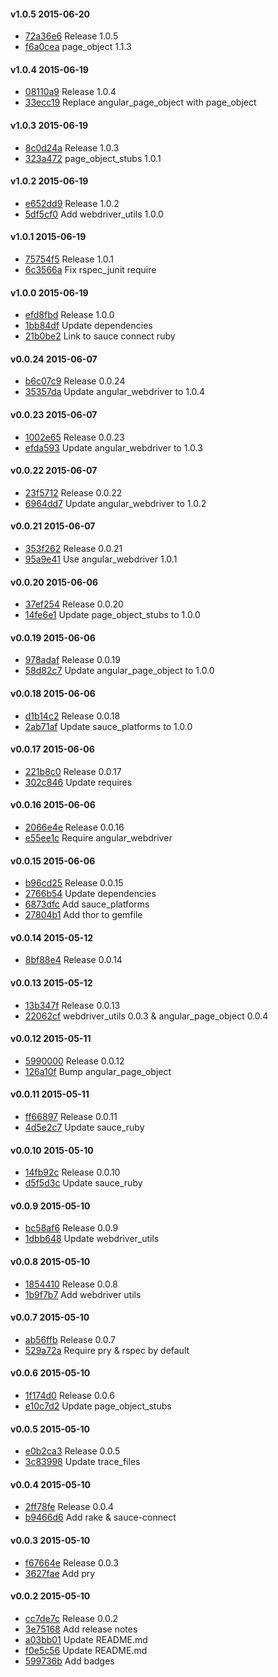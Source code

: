#### v1.0.5 2015-06-20

- [72a36e6](https://github.com/bootstraponline/angular_automation/commit/72a36e68ecf4e3982739cc4972472f3de4519e3c) Release 1.0.5
- [f6a0cea](https://github.com/bootstraponline/angular_automation/commit/f6a0ceadb7761c7320c519888170df0541e7c134) page_object 1.1.3


#### v1.0.4 2015-06-19

- [08110a9](https://github.com/bootstraponline/angular_automation/commit/08110a99b8c23bc408a38ae3dfb7d5a8c7416b49) Release 1.0.4
- [33ecc19](https://github.com/bootstraponline/angular_automation/commit/33ecc192284d05302485245f22bdf42cdec8388a) Replace angular_page_object with page_object


#### v1.0.3 2015-06-19

- [8c0d24a](https://github.com/bootstraponline/angular_automation/commit/8c0d24a9bb06afea600a3880ed5c77b7d8b91295) Release 1.0.3
- [323a472](https://github.com/bootstraponline/angular_automation/commit/323a472a17deba7c5f8eac543129a1219f6d8ec0) page_object_stubs 1.0.1


#### v1.0.2 2015-06-19

- [e652dd9](https://github.com/bootstraponline/angular_automation/commit/e652dd938a67be4511af1948630719808d702804) Release 1.0.2
- [5df5cf0](https://github.com/bootstraponline/angular_automation/commit/5df5cf0701e0842db6166a66943fc3f6e0b08128) Add webdriver_utils 1.0.0


#### v1.0.1 2015-06-19

- [75754f5](https://github.com/bootstraponline/angular_automation/commit/75754f5d7b8a98cb71e9cac78140e6c6af368471) Release 1.0.1
- [6c3566a](https://github.com/bootstraponline/angular_automation/commit/6c3566a97b503979945b299c4f23905774f8942d) Fix rspec_junit require


#### v1.0.0 2015-06-19

- [efd8fbd](https://github.com/bootstraponline/angular_automation/commit/efd8fbd532b7540d75a698d3568bfd5bec126914) Release 1.0.0
- [1bb84df](https://github.com/bootstraponline/angular_automation/commit/1bb84dfabaf560035b04d8aa45b534bcde7f4930) Update dependencies
- [21b0be2](https://github.com/bootstraponline/angular_automation/commit/21b0be253f8ac27773ccc0d7f05ac781bd6bec40) Link to sauce connect ruby


#### v0.0.24 2015-06-07

- [b6c07c9](https://github.com/bootstraponline/angular_automation/commit/b6c07c9c899b1e944b58f8dedab3850313679fe6) Release 0.0.24
- [35357da](https://github.com/bootstraponline/angular_automation/commit/35357dab8fa69b24084cc04489f183b0dc3d3761) Update angular_webdriver to 1.0.4


#### v0.0.23 2015-06-07

- [1002e65](https://github.com/bootstraponline/angular_automation/commit/1002e65685ccbbfb2eef148d18bca32f369746a7) Release 0.0.23
- [efda593](https://github.com/bootstraponline/angular_automation/commit/efda593dda62831c7d24d4ced9642fc9716567ff) Update angular_webdriver to 1.0.3


#### v0.0.22 2015-06-07

- [23f5712](https://github.com/bootstraponline/angular_automation/commit/23f5712c6216293f136e514580d3654b4f346610) Release 0.0.22
- [6964dd7](https://github.com/bootstraponline/angular_automation/commit/6964dd70732c123c299b46537e3bf9b33cb611fd) Update angular_webdriver to 1.0.2


#### v0.0.21 2015-06-07

- [353f262](https://github.com/bootstraponline/angular_automation/commit/353f262deed5fe2eb255d53eecedb79d2793cdf8) Release 0.0.21
- [95a9e41](https://github.com/bootstraponline/angular_automation/commit/95a9e41265ba0c4e494c47585ca1f52cc247b5cc) Use angular_webdriver 1.0.1


#### v0.0.20 2015-06-06

- [37ef254](https://github.com/bootstraponline/angular_automation/commit/37ef2548a334a0ed56de469ec432b916482eea1e) Release 0.0.20
- [14fe6e1](https://github.com/bootstraponline/angular_automation/commit/14fe6e15a84a36a13157b29c3f057bdcba271a11) Update page_object_stubs to 1.0.0


#### v0.0.19 2015-06-06

- [978adaf](https://github.com/bootstraponline/angular_automation/commit/978adaf11a10715c0ceef481e730601010375fc7) Release 0.0.19
- [58d82c7](https://github.com/bootstraponline/angular_automation/commit/58d82c7f1793db5daacb9f4f00bca3b5b297039c) Update angular_page_object to 1.0.0


#### v0.0.18 2015-06-06

- [d1b14c2](https://github.com/bootstraponline/angular_automation/commit/d1b14c2bcf9a41f5b47527b51362d811891611e6) Release 0.0.18
- [2ab71af](https://github.com/bootstraponline/angular_automation/commit/2ab71affa161fb8422d655c3af6024511f9ec7b9) Update sauce_platforms to 1.0.0


#### v0.0.17 2015-06-06

- [221b8c0](https://github.com/bootstraponline/angular_automation/commit/221b8c09ee7696fca8107fb106f0e464f7542c96) Release 0.0.17
- [302c846](https://github.com/bootstraponline/angular_automation/commit/302c846c41d0238a971b3c06c28f39f44eeca3e3) Update requires


#### v0.0.16 2015-06-06

- [2066e4e](https://github.com/bootstraponline/angular_automation/commit/2066e4ea33386f2ecf6ffdcc0f970753ce9b9b96) Release 0.0.16
- [e55ee1c](https://github.com/bootstraponline/angular_automation/commit/e55ee1c4c752f85f0af5956292109c03b523bca2) Require angular_webdriver


#### v0.0.15 2015-06-06

- [b96cd25](https://github.com/bootstraponline/angular_automation/commit/b96cd2591f94191452746229bd09388387ff7a08) Release 0.0.15
- [2766b54](https://github.com/bootstraponline/angular_automation/commit/2766b54d67e0fdb342ee85bac2eab772c4d63781) Update dependencies
- [6873dfc](https://github.com/bootstraponline/angular_automation/commit/6873dfc82f98b5fb13bde930283a8e610f7b7e88) Add sauce_platforms
- [27804b1](https://github.com/bootstraponline/angular_automation/commit/27804b12ea093d19f5f4afa2bc43ab91f154965d) Add thor to gemfile


#### v0.0.14 2015-05-12

- [8bf88e4](https://github.com/bootstraponline/angular_automation/commit/8bf88e4cfbf7476c0e99e8b441a984b1e861a1bc) Release 0.0.14


#### v0.0.13 2015-05-12

- [13b347f](https://github.com/bootstraponline/angular_automation/commit/13b347fda966e465a2c0dd15cb95d1932fdd6caa) Release 0.0.13
- [22062cf](https://github.com/bootstraponline/angular_automation/commit/22062cf331abeff2e904078bf951ac6a7387b973) webdriver_utils 0.0.3 & angular_page_object 0.0.4


#### v0.0.12 2015-05-11

- [5990000](https://github.com/bootstraponline/angular_automation/commit/59900006b8f412cc356ab350021e1ea6b388a277) Release 0.0.12
- [126a10f](https://github.com/bootstraponline/angular_automation/commit/126a10f6d83066725b1268cd7b7e388663c828ca) Bump angular_page_object


#### v0.0.11 2015-05-11

- [ff66897](https://github.com/bootstraponline/angular_automation/commit/ff66897834b41e32f59e961372102a1292a91f20) Release 0.0.11
- [4d5e2c7](https://github.com/bootstraponline/angular_automation/commit/4d5e2c7886f4f537cd7e838b75af3204ffe17321) Update sauce_ruby


#### v0.0.10 2015-05-10

- [14fb92c](https://github.com/bootstraponline/angular_automation/commit/14fb92c8695526e5174f5c033378a583a9411fea) Release 0.0.10
- [d5f5d3c](https://github.com/bootstraponline/angular_automation/commit/d5f5d3c45324f25738ca564cf251e9cac827ef8c) Update sauce_ruby


#### v0.0.9 2015-05-10

- [bc58af6](https://github.com/bootstraponline/angular_automation/commit/bc58af63de9c88aed386d86d98429c69f040c217) Release 0.0.9
- [1dbb648](https://github.com/bootstraponline/angular_automation/commit/1dbb6483b2fb2c91b1c7523a3645c1e3dae2ea4e) Update webdriver_utils


#### v0.0.8 2015-05-10

- [1854410](https://github.com/bootstraponline/angular_automation/commit/1854410b1484e18e7bd0396157cdc6257d2e2962) Release 0.0.8
- [1b9f7b7](https://github.com/bootstraponline/angular_automation/commit/1b9f7b7ebcb38ea281a8edb90a54866452143e0b) Add webdriver utils


#### v0.0.7 2015-05-10

- [ab56ffb](https://github.com/bootstraponline/angular_automation/commit/ab56ffbf03fe40c26e45270d35635370113482b2) Release 0.0.7
- [529a72a](https://github.com/bootstraponline/angular_automation/commit/529a72a0588b47af973f61561c4bf12899afb4c0) Require pry & rspec by default


#### v0.0.6 2015-05-10

- [1f174d0](https://github.com/bootstraponline/angular_automation/commit/1f174d08431ef63935e7a05837c7a2b0df62eaf2) Release 0.0.6
- [e10c7d2](https://github.com/bootstraponline/angular_automation/commit/e10c7d231697f69c096f06f82f91df1b89419b8c) Update page_object_stubs


#### v0.0.5 2015-05-10

- [e0b2ca3](https://github.com/bootstraponline/angular_automation/commit/e0b2ca33e81e0ce18c630b52d476b5e29aad33a8) Release 0.0.5
- [3c83998](https://github.com/bootstraponline/angular_automation/commit/3c83998054c7ef97f0c4ee4c27de9a20578a07be) Update trace_files


#### v0.0.4 2015-05-10

- [2ff78fe](https://github.com/bootstraponline/angular_automation/commit/2ff78fede63170ac41cf83212962d1ed61d57d79) Release 0.0.4
- [b9466d6](https://github.com/bootstraponline/angular_automation/commit/b9466d6176da1bb2bcb613797ff9b923f049a0d2) Add rake & sauce-connect


#### v0.0.3 2015-05-10

- [f67664e](https://github.com/bootstraponline/angular_automation/commit/f67664e4639f5d1a6930ea029c1589b5dd3fc162) Release 0.0.3
- [3627fae](https://github.com/bootstraponline/angular_automation/commit/3627fae2fc3a56a9734469775e0e32abc2f58fc2) Add pry


#### v0.0.2 2015-05-10

- [cc7de7c](https://github.com/bootstraponline/angular_automation/commit/cc7de7c1bdfb98da3dfc04ab65157c6fe6e8edfd) Release 0.0.2
- [3e75168](https://github.com/bootstraponline/angular_automation/commit/3e75168b7d82f078a01e5e026e0ed7dcec2397d6) Add release notes
- [a03bb01](https://github.com/bootstraponline/angular_automation/commit/a03bb01a098a75fab4bd3e85af2fbd6ff0143e7f) Update README.md
- [f0e5c56](https://github.com/bootstraponline/angular_automation/commit/f0e5c56e33f05737411525867a0bd9af5edf572f) Update README.md
- [599736b](https://github.com/bootstraponline/angular_automation/commit/599736b4cd930a9ab2837858624d4f8b50f0a85f) Add badges